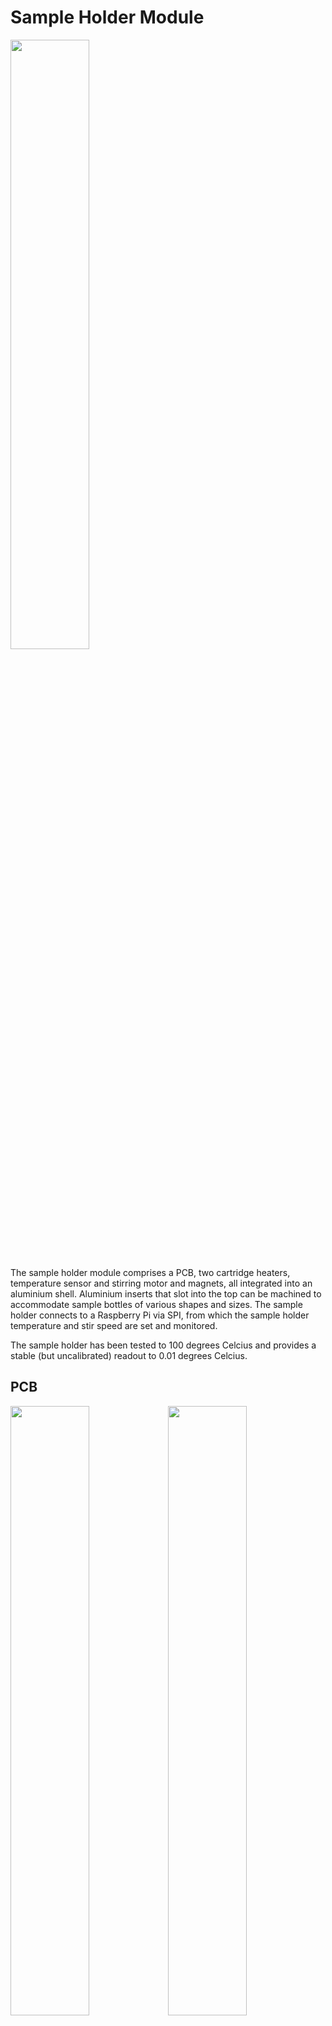 # Sample Holder Module

<img src="images/sample_holder_with_insert.jpg" width=50%>

The sample holder module comprises a PCB, two cartridge heaters, temperature sensor and stirring motor and magnets, all integrated into an aluminium shell.  Aluminium inserts that slot into the top can be machined to accommodate sample bottles of various shapes and sizes.  The sample holder connects to a Raspberry Pi via SPI, from which the sample holder temperature and stir speed are set and monitored.

The sample holder has been tested to 100 degrees Celcius and provides a stable (but uncalibrated) readout to 0.01 degrees Celcius.

## PCB

<img src="images/sample_holder_pcb_top.jpg" width=50%><img src="images/sample_holder_pcb_bottom.jpg" width=50%>

The sample holder PCB is the heart of the sample holder and contains a PIC microprocessor that reads the temperature sensor, controls the heaters and stirrer motor and offers an SPI interface to a host.

The PCB has been designed for dual use.  It can be mounted in a sample holder with heaters, temperature sensor and stir motor wires soldered to the PCB.  Alternatively, it can also be used with external heater and temperature sensor attached via the secondary connector as shown below.

<img src="images/sample_holder_pcb_wired.jpg" width=50%>

The connector on the left is the primary connector and provides 12V power for the heaters, 3.3V power for the microprocessor and SPI communications with the Raspberry Pi.

The connector on the right is the secondary connector that connects to the external heater (black wires) and temperature sensor (white wires).  The polarity of heater and temperature sensor does not matter.  The connector also provides debug serial output and ICSP interface for reprogramming the PIC microprocessor.

### PCB Primary Connector : Power and SPI Interface

<img src="images/sample_holder_pcb_connector.jpg" width=10%>

|Pin|Description|
|-|-|
|1|SPI Clock|
|2|SPI Slave Select|
|3|Vdd 3.3V|
|4|SPI MOSI|
|5|Vss (Digital Ground)|
|6|SPI MISO|
|7|Heater 0V|
|8|Heater 12V|
|9|Heater 0V|
|10|Heater 12V|

**Note:** Vss(GND) must be connected with Heater 0V, and in a way that prevents ground loops.

### PCB Secondary Connector : External Heater, Temperature Sensor, Debug Serial and Programming Interface (ICSP)

<img src="images/sample_holder_pcb_connector.jpg" width=10%>

|Pin|Description|
|-|-|
|1|Heater Out 12V|
|2|ICSP MCLR|
|3|Heater Out 0V|
|4|ICSP 3.3V|
|5|Temp Sensor (Vss)|
|6|ICSP GND (Vss)|
|7|Temp Sensor +|
|8|ICSP PGD|
|9|Serial Debug TX|
|10|ICSP PGC|

**Note:** Do not supply ICSP 3.3V while also supplying Vdd 3.3V as they are connected.

### PCB FET Mounting

<img src="images/sample_holder_pcb_side.jpg" width=50%>

A power FET is mounted on the bottom of the PCB and drives the heaters.  It is intended to touch the metal the PCB is mounted on, with thermal paste between FET and metal.

### PCB Components

<img src="images/sample_holder_pcb_placement_top.jpg" width=50%><img src="images/sample_holder_pcb_placement_bottom.jpg" width=50%>

|Qty|Name|Component|Description|
|-|-|-|-|
|1|IC2|dsPIC33CK256MP502-I/SS SSOP28|PIC Microprocessor|
|1|IC1|25AA128-I/ST TSSOP8|SPI EEPROM|
|1|Q1|TO229P239X654X978-3P|MOSFET|
|2|T1,T3|MMBT3904LT1 SOT23|NPN Transistor|
|2|T2,T4|MMBT3906LT1 SOT23|PNP Transistor|
|1|LED1|LTST-S270KGKT 0603|Green Side View LED|
|2|J1,J2|10 Pin 2 Row Angled Header||
|1|R7|3.3k Resistor|Temperature Sensor Reference|
|6|R1-R6|1k Resistor 0603||
|1|R9|10k Resistor 0603|PIC MCLR Pull Up|
|1|R8|120R Resistor 0603|LED Resistor|
|4|C1,C2,C4,C6|100nf Capacitor 0603|Decoupling Capacitors|
|1|C3|1nf Capacitor 0603|Motor Drive Capacitor|
|1|C5|10uf Capacitor 1206|Bulk Capacitor|

## Heaters and Sensors

<img src="images/sample_holder_heaters_and_sensors.jpg" width=50%>

The heaters are 3.3 Ohm (rated 12V, 40W) stainless steel cartridges that insert into holes drilled into the top section of the sample holder.  A temperature sensor is inserted into a hole drilled into the same section.  The temperature sensor is a negative coefficient thermister (NTC).  These heaters and temperature sensors are commonly used in 3D printers and can be found on eBay or Amazon.

## Stirrer Motor and Magnets

The stirrer motor rotates two attached magnets, which in turn rotate an optional stirrer magnet in the sample bottle inserted into the top of the sample holder.

The stirrer motor is a standard 40mm x 40mm x 10mm, three wire fan.  The rotating side points upward and has two 6mm diameter x 2mm thick Neodymium magnets mounted flat next to each other (opposing poles same side) in the centre of the fan.  The magnets have to be raised off the fan such that their fields do not interfere with the operation of the fan, be close enough to the stirrer magnet, while not touching the opposing surface.  We find that raising it 3-4mm with layers of double sided tape is sufficient and provides enough strength to spin the stirrer magnet.  The fan wire colours are typically black=ground, red=12V, yellow=sense/tachometer.

## Power Considerations

The heaters can draw quite a lot of power, so an adequate 12V power supply must be provided.  At full power with two 3.3 Ohm heaters, the required current can be calculated as:
I = ( 12V / 3.3 Ohm ) * 2 heaters = 7.3A
The maximum power can be limited by storing a power limit percentage to the sample holder via SPI.  Alternatively, these 40W heater cartridges are also made for 24V, which have around 4x the resistance (P=V^2/R, 40=24^2/R, R=14.4 Ohm) and will thus consume 1/4 as much power, but heat more slowly.

## Tobey's text

This is an important, but less high-tech part of the workstation and needs to be particularly adaptable to accomodate using a variety of samples.
The sample holder module attaches to the pressure control module and clamps the sample tubes into place, so that pressure inlets and thin sample outlet tubing can be attached securely, before pressures up to several bar can be applied to the sample tubes (e.g. eppendorf tubes, falcon tubes, glass bottles).

Nanoport connections for PTFE tubing...
